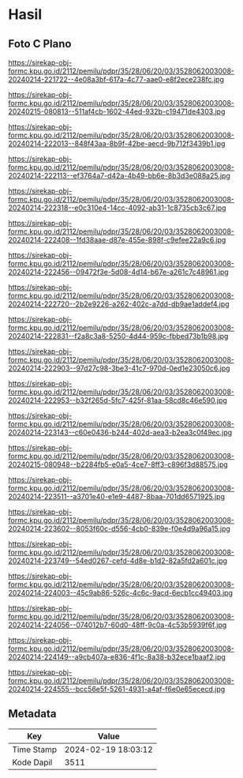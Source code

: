 # Hasil

## Foto C Plano

https://sirekap-obj-formc.kpu.go.id/2112/pemilu/pdpr/35/28/06/20/03/3528062003008-20240214-221722--4e08a3bf-617a-4c77-aae0-e8f2ece238fc.jpg

https://sirekap-obj-formc.kpu.go.id/2112/pemilu/pdpr/35/28/06/20/03/3528062003008-20240215-080813--511af4cb-1602-44ed-932b-c19471de4303.jpg

https://sirekap-obj-formc.kpu.go.id/2112/pemilu/pdpr/35/28/06/20/03/3528062003008-20240214-222013--848f43aa-8b9f-42be-aecd-9b712f3439b1.jpg

https://sirekap-obj-formc.kpu.go.id/2112/pemilu/pdpr/35/28/06/20/03/3528062003008-20240214-222113--ef3764a7-d42a-4b49-bb6e-8b3d3e088a25.jpg

https://sirekap-obj-formc.kpu.go.id/2112/pemilu/pdpr/35/28/06/20/03/3528062003008-20240214-222318--e0c310e4-14cc-4092-ab31-1c8735cb3c67.jpg

https://sirekap-obj-formc.kpu.go.id/2112/pemilu/pdpr/35/28/06/20/03/3528062003008-20240214-222408--1fd38aae-d87e-455e-898f-c9efee22a9c6.jpg

https://sirekap-obj-formc.kpu.go.id/2112/pemilu/pdpr/35/28/06/20/03/3528062003008-20240214-222456--09472f3e-5d08-4d14-b67e-a261c7c48961.jpg

https://sirekap-obj-formc.kpu.go.id/2112/pemilu/pdpr/35/28/06/20/03/3528062003008-20240214-222720--2b2e9226-a262-402c-a7dd-db9ae1addef4.jpg

https://sirekap-obj-formc.kpu.go.id/2112/pemilu/pdpr/35/28/06/20/03/3528062003008-20240214-222831--f2a8c3a8-5250-4d44-959c-fbbed73b1b98.jpg

https://sirekap-obj-formc.kpu.go.id/2112/pemilu/pdpr/35/28/06/20/03/3528062003008-20240214-222903--97d27c98-3be3-41c7-970d-0ed1e23050c6.jpg

https://sirekap-obj-formc.kpu.go.id/2112/pemilu/pdpr/35/28/06/20/03/3528062003008-20240214-222953--b32f265d-5fc7-425f-81aa-58cd8c46e590.jpg

https://sirekap-obj-formc.kpu.go.id/2112/pemilu/pdpr/35/28/06/20/03/3528062003008-20240214-223143--c60e0436-b244-402d-aea3-b2ea3c0f49ec.jpg

https://sirekap-obj-formc.kpu.go.id/2112/pemilu/pdpr/35/28/06/20/03/3528062003008-20240215-080948--b2284fb5-e0a5-4ce7-8ff3-c896f3d88575.jpg

https://sirekap-obj-formc.kpu.go.id/2112/pemilu/pdpr/35/28/06/20/03/3528062003008-20240214-223511--a3701e40-e1e9-4487-8baa-701dd6571925.jpg

https://sirekap-obj-formc.kpu.go.id/2112/pemilu/pdpr/35/28/06/20/03/3528062003008-20240214-223602--8053f60c-d556-4cb0-839e-f0e4d9a96a15.jpg

https://sirekap-obj-formc.kpu.go.id/2112/pemilu/pdpr/35/28/06/20/03/3528062003008-20240214-223749--54ed0267-cefd-4d8e-b1d2-82a5fd2a601c.jpg

https://sirekap-obj-formc.kpu.go.id/2112/pemilu/pdpr/35/28/06/20/03/3528062003008-20240214-224003--45c9ab86-526c-4c6c-9acd-6ecb1cc49403.jpg

https://sirekap-obj-formc.kpu.go.id/2112/pemilu/pdpr/35/28/06/20/03/3528062003008-20240214-224056--074012b7-60d0-48ff-9c0a-4c53b5939f6f.jpg

https://sirekap-obj-formc.kpu.go.id/2112/pemilu/pdpr/35/28/06/20/03/3528062003008-20240214-224149--a9cb407a-e836-4f1c-8a38-b32ece1baaf2.jpg

https://sirekap-obj-formc.kpu.go.id/2112/pemilu/pdpr/35/28/06/20/03/3528062003008-20240214-224555--bcc56e5f-5261-4931-a4af-f6e0e65ececd.jpg


## Metadata

| Key        | Value               |
| ---------- | ------------------- |
| Time Stamp | 2024-02-19 18:03:12 |
| Kode Dapil | 3511                |



